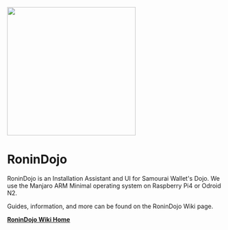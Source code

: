 <img src="https://code.samourai.io/BTCxZelko/Images/blob/master/RoninDojo%20Logo.png" width="300" height="300" />

# RoninDojo
RoninDojo is an Installation Assistant and UI for Samourai Wallet's Dojo. We use the Manjaro ARM Minimal operating system on Raspberry Pi4 or Odroid N2.

Guides, information, and more can be found on the RoninDojo Wiki page.

[**RoninDojo Wiki Home**](https://code.samourai.io/Ronin/RoninDojo/-/wikis/home)
